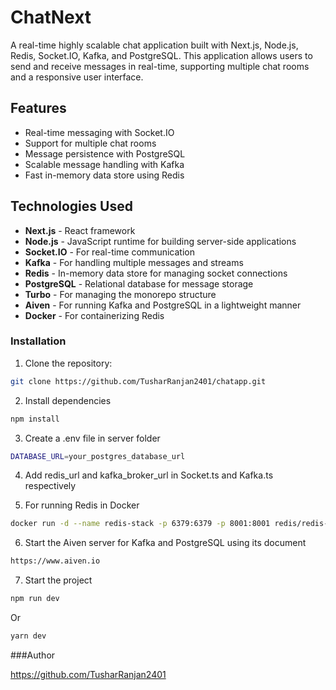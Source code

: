 # ChatNext

A real-time highly scalable chat application built with Next.js, Node.js, Redis, Socket.IO, Kafka, and PostgreSQL. This application allows users to send and receive messages in real-time, supporting multiple chat rooms and a responsive user interface.

## Features

- Real-time messaging with Socket.IO
- Support for multiple chat rooms
- Message persistence with PostgreSQL
- Scalable message handling with Kafka
- Fast in-memory data store using Redis

## Technologies Used

- **Next.js** - React framework
- **Node.js** - JavaScript runtime for building server-side applications
- **Socket.IO** - For real-time communication
- **Kafka** - For handling multiple messages and streams
- **Redis** - In-memory data store for managing socket connections
- **PostgreSQL** - Relational database for message storage
- **Turbo** - For managing the monorepo structure
- **Aiven** - For running Kafka and PostgreSQL in a lightweight manner
- **Docker** - For containerizing Redis

### Installation

1. Clone the repository:

```bash
git clone https://github.com/TusharRanjan2401/chatapp.git
```

2. Install dependencies

```bash
npm install
```

3. Create a .env file in server folder

```bash
DATABASE_URL=your_postgres_database_url
```

4. Add redis_url and kafka_broker_url in Socket.ts and Kafka.ts respectively

5. For running Redis in Docker

```bash
docker run -d --name redis-stack -p 6379:6379 -p 8001:8001 redis/redis-stack:latest
```

6. Start the Aiven server for Kafka and PostgreSQL using its document

```bash
https://www.aiven.io
```

7. Start the project

```bash
npm run dev
```

Or

```bash
yarn dev
```

###Author

https://github.com/TusharRanjan2401

